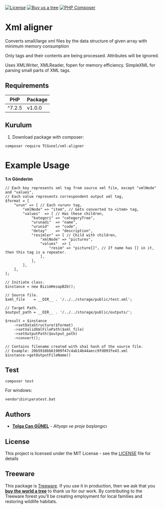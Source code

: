 [![License](https://poser.pugx.org/tcgunel/netgsm/license)](https://packagist.org/packages/tcgunel/netgsm)
[![Buy us a tree](https://img.shields.io/badge/Treeware-%F0%9F%8C%B3-lightgreen)](https://plant.treeware.earth/tcgunel/netgsm)
[![PHP Composer](https://github.com/tcgunel/xml-aligner/actions/workflows/tests.yml/badge.svg)](https://github.com/tcgunel/xml-aligner/actions/workflows/tests.yml)

[comment]: <> ([![PHP Composer]&#40;https://github.com/tcgunel/netgsm/actions/workflows/laravel8-tests.yml/badge.svg&#41;]&#40;https://github.com/tcgunel/netgsm/actions/workflows/laravel8-tests.yml&#41;)

# Xml aligner
Converts small/large xml files by the data structure of given array with minimum memory consumption

Only tags and their contents are being processed. Attributes will be ignored.

Uses XMLWriter, XMLReader, fopen for memory efficiency. SimpleXML for parsing small parts of XML tags. 

## Requirements
| PHP    | Package |
|--------|---------|
| ^7.2.5 | v1.0.0  |

## Kurulum

1) Download package with composer:
```
composer require TCGunel/xml-aligner
```

Example Usage
====================
**1:n Gönderim**

```
// Each key represents xml tag from source xml file, except "xmlNode" and "values",
// Each value represents correspondent output xml tag,
$format = [
    "urun" => [ // Each <urun> tag,
        "xmlNode" => "item", // Gets converted to <item> tag,
        "values"  => [ // Has these children,
            "kategori" => "categoryTree",
            "urunadi"  => "name",
            "urunid"   => "code",
            "detay"    => "description",
            "resimler" => [ // Child with children,
                "xmlNode" => "pictures",
                "values"  => [
                    "resim" => "picture[]", // If name has [] in it, then this tag is a repeater. 
                ],
            ],
        ],
    ],
];

// Initiate class.
$instance = new BizimHesapB2b();

// Source file.
$xml_file    = __DIR__ . '/../../storage/public/test.xml';

// Target Path.
$output_path = __DIR__ . '/../../storage/public/outputs/';

$result = $instance
    ->setDataStructure($format)
    ->setValidXmlFilePath($xml_file)
    ->setOutputPath($output_path)
    ->convert();

// Contains filename created with sha1 hash of the source file.
// Example: 20b5918bb61909f47c4ab14b44aecc9fd093fe43.xml
$instance->getOutputFileName()
```

## Test
```
composer test
```
For windows:
```
vendor\bin\paratest.bat
```

## Authors

* [**Tolga Can GÜNEL**](https://github.com/tcgunel) - *Altyapı ve proje başlangıcı*

[comment]: <> (See also the list of [contributors]&#40;https://github.com/freshbitsweb/laravel-log-enhancer/graphs/contributors&#41; who participated in this project.)

## License

This project is licensed under the MIT License - see the [LICENSE](LICENSE) file for details

## Treeware

This package is [Treeware](https://treeware.earth). If you use it in production, then we ask that you [**buy the world a tree**](https://plant.treeware.earth/tcgunel/netgsm) to thank us for our work. By contributing to the Treeware forest you’ll be creating employment for local families and restoring wildlife habitats.
